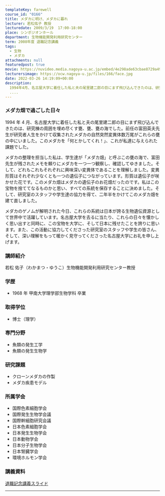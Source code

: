 ```yaml
---
templateKey: farewell
course_id: "0166"
title: メダカに明け、メダカに暮れ
lecturer: 若松佑子 教授
lecturedate: 2009/3/19  17:00-18:00
place: シンポジオンホール
department: 生物機能開発利用研究センター
term: 2008年度 退職記念講義
tags:
  - 生物
  - メダカ
attachments: null
featuredpost: true
movie: https://nuvideo.media.nagoya-u.ac.jp/embed/4e298ade63cbae8729a497eed78653ddd89ea3d7
lecturersimage: https://ocw.nagoya-u.jp/files/166/face.jpg
date: 2022-03-26 14:19:09+00:00
description:
  1994年4月、名古屋大学に着任した私と夫の尾里建二郎の目にまず飛び込んできたのは、研究棟の周囲を埋め尽くす甕、甕、甕の海でした。前任の富田英夫先生が研究者人生をかけて収集されたメダカの自然突然変異体数万尾がこれらの甕の中にいました。このメダカを「何とかしてくれ！」、これが私達に与えられた課題でした。メダカの整理を担当した私は、学生達が「メダカ畑」と呼ぶこの甕の海で、富田先生が残されたメモ
  ....
---
```


### メダカ畑で過ごした日々

1994 年 4 月、名古屋大学に着任した私と夫の尾里建二郎の目にまず飛び込んできたのは、研究棟の周囲を埋め尽くす甕、甕、甕の海でした。前任の富田英夫先生が研究者人生をかけて収集されたメダカの自然突然変異体数万尾がこれらの甕の中にいました。このメダカを「何とかしてくれ！」、これが私達に与えられた課題でした。

メダカの整理を担当した私は、学生達が「メダカ畑」と呼ぶこの甕の海で、富田先生が残されたメモを頼りにメダカを一つ一つ観察し、確認してゆきました。そして、どれもこれもそれぞれに興味深い変異体であることを理解しました。変異形質はそれぞれ少なくとも一つの遺伝子につながっています。形質は遺伝子が咲かせた花です。このメダカ畑はメダカの遺伝子のお花畑だったのです。私はこの宝物を捨ててなるものかと思い、すべての系統を保存することに決めました。そして、研究室のスタッフや学生達の協力を得て、二年半をかけてこのメダカ畑を建て直しました。

メダカのゲノムが解明された今日、これらの系統は日本が誇る生物遺伝資源として世界中で活躍しています。名古屋大学を去るに当たり、これらの日々を懐かしく思い出すと同時に、この宝物を大学に、そして日本に残せたことを誇りに思います。また、この活動に協力してくださった研究室のスタッフや学生の皆さん、そして、深い理解をもって暖かく見守ってくださった名古屋大学にお礼を申し上げます。

### 講師紹介

若松 佑子（わかまつ・ゆうこ）生物機能開発利用研究センター教授

### 学歴

- 1968 年 甲南大学理学部生物学科 卒業

### 取得学位

- 博士（理学）

### 専門分野

- 魚類の発生工学
- 魚類の発生生物学

### 研究課題

- クローンメダカの作製
- メダカ疾患モデル

### 所属学会

- 国際色素細胞学会
- 国際発生生物学会議
- 国際幹細胞研究会議
- 日本色素細胞学会
- 日本発生生物学会
- 日本動物学会
- 日本分子生物学会
- 日本腎臓学会
- 環境ホルモン学会

### 講義資料

[退職記念講義スライド](https://ocw.nagoya-u.jp/files/166/resume.pdf)

---
